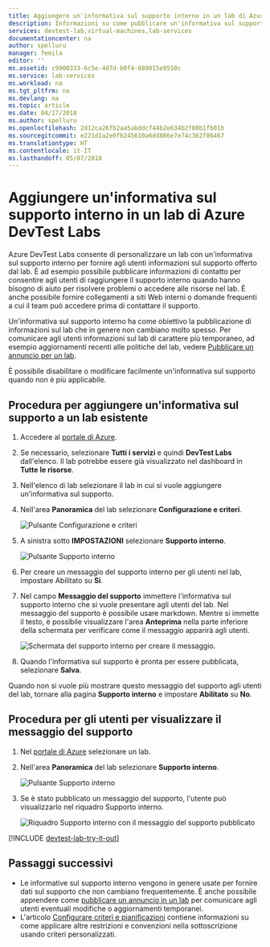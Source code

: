 ```yaml
---
title: Aggiungere un'informativa sul supporto interno in un lab di Azure DevTest Labs | Microsoft Docs
description: Informazioni su come pubblicare un'informativa sul supporto interno in un lab di Azure DevTest Labs
services: devtest-lab,virtual-machines,lab-services
documentationcenter: na
author: spelluru
manager: femila
editor: ''
ms.assetid: c9900333-6c5e-4d7d-b0f4-889015e9550c
ms.service: lab-services
ms.workload: na
ms.tgt_pltfrm: na
ms.devlang: na
ms.topic: article
ms.date: 04/17/2018
ms.author: spelluru
ms.openlocfilehash: 2d12ca26fb2aa5abddcf44b2e634b2f08b1fb01b
ms.sourcegitcommit: e221d1a2e0fb245610a6dd886e7e74c362f06467
ms.translationtype: HT
ms.contentlocale: it-IT
ms.lasthandoff: 05/07/2018
---
```

# <a name="add-an-internal-support-statement-to-a-lab-in-azure-devtest-labs"></a>Aggiungere un'informativa sul supporto interno in un lab di Azure DevTest Labs

Azure DevTest Labs consente di personalizzare un lab con un'informativa sul supporto interno per fornire agli utenti informazioni sul supporto offerto dal lab. È ad esempio possibile pubblicare informazioni di contatto per consentire agli utenti di raggiungere il supporto interno quando hanno bisogno di aiuto per risolvere problemi o accedere alle risorse nel lab. È anche possibile fornire collegamenti a siti Web interni o domande frequenti a cui il team può accedere prima di contattare il supporto.

Un'informativa sul supporto interno ha come obiettivo la pubblicazione di informazioni sul lab che in genere non cambiano molto spesso. Per comunicare agli utenti informazioni sul lab di carattere più temporaneo, ad esempio aggiornamenti recenti alle politiche del lab, vedere [Pubblicare un annuncio per un lab](devtest-lab-announcements.md).

È possibile disabilitare o modificare facilmente un'informativa sul supporto quando non è più applicabile.

## <a name="steps-to-add-a-support-statement-to-an-existing-lab"></a>Procedura per aggiungere un'informativa sul supporto a un lab esistente

1. Accedere al [portale di Azure](http://go.microsoft.com/fwlink/p/?LinkID=525040).
1. Se necessario, selezionare **Tutti i servizi** e quindi **DevTest Labs** dall'elenco. Il lab potrebbe essere già visualizzato nel dashboard in **Tutte le risorse**.
1. Nell'elenco di lab selezionare il lab in cui si vuole aggiungere un'informativa sul supporto.  
1. Nell'area **Panoramica** del lab selezionare **Configurazione e criteri**.  

    ![Pulsante Configurazione e criteri](./media/devtest-lab-internal-support-message/devtestlab-config-and-policies.png)

1. A sinistra sotto **IMPOSTAZIONI** selezionare **Supporto interno**.

    ![Pulsante Supporto interno](./media/devtest-lab-internal-support-message/devtestlab-internal-support.png)

1. Per creare un messaggio del supporto interno per gli utenti nel lab, impostare Abilitato su **Sì**.

1. Nel campo **Messaggio del supporto** immettere l'informativa sul supporto interno che si vuole presentare agli utenti del lab. Nel messaggio del supporto è possibile usare markdown. Mentre si immette il testo, è possibile visualizzare l'area **Anteprima** nella parte inferiore della schermata per verificare come il messaggio apparirà agli utenti.

    ![Schermata del supporto interno per creare il messaggio.](./media/devtest-lab-internal-support-message/devtestlab-add-support-statement.png)


1. Quando l'informativa sul supporto è pronta per essere pubblicata, selezionare **Salva**.

Quando non si vuole più mostrare questo messaggio del supporto agli utenti del lab, tornare alla pagina **Supporto interno** e impostare **Abilitato** su **No**.

## <a name="steps-for-users-to-view-the-support-message"></a>Procedura per gli utenti per visualizzare il messaggio del supporto

1. Nel [portale di Azure](http://go.microsoft.com/fwlink/p/?LinkID=525040) selezionare un lab.

1. Nell'area **Panoramica** del lab selezionare **Supporto interno**.  

    ![Pulsante Supporto interno](./media/devtest-lab-internal-support-message/devtestlab-internal-support.png)


1. Se è stato pubblicato un messaggio del supporto, l'utente può visualizzarlo nel riquadro Supporto interno.

    ![Riquadro Supporto interno con il messaggio del supporto pubblicato](./media/devtest-lab-internal-support-message/devtestlab-view-suport-statement.png)

[!INCLUDE [devtest-lab-try-it-out](../../includes/devtest-lab-try-it-out.md)]

## <a name="next-steps"></a>Passaggi successivi
* Le informative sul supporto interno vengono in genere usate per fornire dati sul supporto che non cambiano frequentemente. È anche possibile apprendere come [pubblicare un annuncio in un lab](devtest-lab-announcements.md) per comunicare agli utenti eventuali modifiche o aggiornamenti temporanei.
* L'articolo [Configurare criteri e pianificazioni](devtest-lab-set-lab-policy.md) contiene informazioni su come applicare altre restrizioni e convenzioni nella sottoscrizione usando criteri personalizzati.